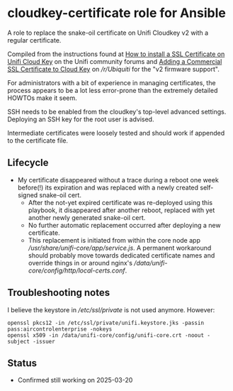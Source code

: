 # cloudkey-certificate role for Ansible

A role to replace the snake-oil certificate on Unifi Cloudkey v2 with a regular certificate.

Compiled from the instructions found at [How to install a SSL Certificate on Unifi Cloud Key](https://community.ui.com/questions/How-to-install-a-SSL-Certificate-on-Unifi-Cloud-Key/944dbbd6-cbf6-4112-bff5-6b992fcbf2c4) on the Unifi community forums and [Adding a Commercial SSL Certificate to Cloud Key](https://www.reddit.com/r/Ubiquiti/comments/luxflo/adding_a_commercial_ssl_certificate_to_cloud_key/) on */r/Ubiquiti* for the "v2 firmware support".

For administrators with a bit of experience in managing certificates, the process appears to be a lot less error-prone than the extremely detailed HOWTOs make it seem. 

SSH needs to be enabled from the cloudkey's top-level advanced settings. Deploying an SSH key for the root user is advised.

Intermediate certificates were loosely tested and should work if appended to the certificate file.

## Lifecycle

* My certificate disappeared without a trace during a reboot one week before(!) its expiration and was replaced with a newly created self-signed snake-oil cert. 
  * After the not-yet expired certificate was re-deployed using this playbook, it disappeared after another reboot, replaced with yet another newly generated snake-oil cert.
  * No further automatic replacement occurred after deploying a new certificate.
  * This replacement is initiated from within the core node app */usr/share/unifi-core/app/service.js*. A permanent workaround should probably move towards dedicated certificate names and override things in or around nginx's */data/unifi-core/config/http/local-certs.conf*.

## Troubleshooting notes

I believe the keystore in */etc/ssl/private* is not used anymore. However:

```
openssl pkcs12 -in /etc/ssl/private/unifi.keystore.jks -passin pass:aircontrolenterprise -nokeys
openssl x509 -in /data/unifi-core/config/unifi-core.crt -noout -subject -issuer
```

## Status

* Confirmed still working on 2025-03-20
